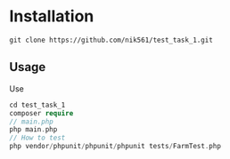 # Installation

`git clone https://github.com/nik561/test_task_1.git`

## Usage

Use

```php
cd test_task_1
composer require
// main.php
php main.php
// How to test
php vendor/phpunit/phpunit/phpunit tests/FarmTest.php

